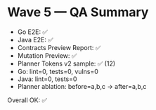 # Wave 5 — QA Summary

- Go E2E: ✅
- Java E2E: ✅
- Contracts Preview Report: ✅
- Mutation Preview: ✅
- Planner Tokens v2 sample: ✅ (12)
- Go: lint=0, tests=0, vulns=0
- Java: lint=0, tests=0
- Planner ablation: before=a,b,c → after=a,b,c

Overall OK: ✅
